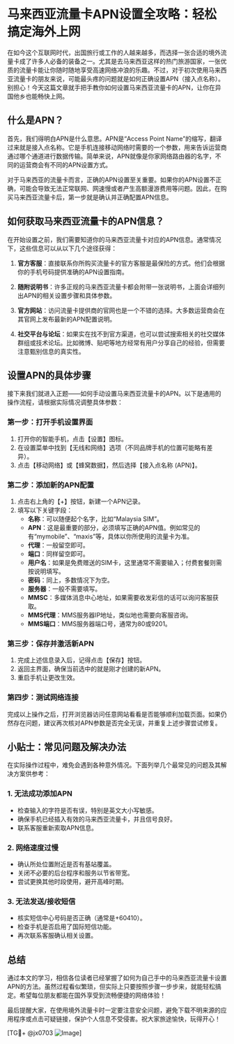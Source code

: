 # 马来西亚流量卡APN设置全攻略：轻松搞定海外上网

在如今这个互联网时代，出国旅行或工作的人越来越多，而选择一张合适的境外流量卡成了许多人必备的装备之一。尤其是去马来西亚这样的热门旅游国家，一张优质的流量卡能让你随时随地享受高速网络冲浪的乐趣。不过，对于初次使用马来西亚流量卡的朋友来说，可能最头疼的问题就是如何正确设置APN（接入点名称）。别担心！今天这篇文章就手把手教你如何设置马来西亚流量卡的APN，让你在异国他乡也能畅快上网。

## 什么是APN？

首先，我们得明白APN是什么意思。APN是“Access Point Name”的缩写，翻译过来就是接入点名称。它是手机连接移动网络时需要的一个参数，用来告诉运营商通过哪个通道进行数据传输。简单来说，APN就像是你家网络路由器的名字，不同的运营商会有不同的APN设置方式。

对于马来西亚的流量卡而言，正确的APN设置至关重要。如果你的APN设置不正确，可能会导致无法正常联网、网速慢或者产生高额漫游费用等问题。因此，在购买马来西亚流量卡后，第一步就是确认并正确配置APN信息。

## 如何获取马来西亚流量卡的APN信息？

在开始设置之前，我们需要知道你的马来西亚流量卡对应的APN信息。通常情况下，这些信息可以从以下几个途径获得：

1. **官方客服**：直接联系你所购买流量卡的官方客服是最保险的方式。他们会根据你的手机号码提供准确的APN设置指南。
   
2. **随附说明书**：许多正规的马来西亚流量卡都会附带一张说明书，上面会详细列出APN的相关设置步骤和具体参数。

3. **官方网站**：访问流量卡提供商的官网也是一个不错的选择。大多数运营商会在其官网上发布最新的APN配置说明。

4. **社交平台与论坛**：如果实在找不到官方渠道，也可以尝试搜索相关的社交媒体群组或技术论坛。比如微博、贴吧等地方经常有用户分享自己的经验，但需要注意甄别信息的真实性。

## 设置APN的具体步骤

接下来我们就进入正题——如何手动设置马来西亚流量卡的APN。以下是通用的操作流程，请根据实际情况调整具体参数：

### 第一步：打开手机设置界面

1. 打开你的智能手机，点击【设置】图标。
2. 在设置菜单中找到【无线和网络】选项（不同品牌手机的位置可能略有差异）。
3. 点击【移动网络】或【蜂窝数据】，然后选择【接入点名称 (APN)】。

### 第二步：添加新的APN配置

1. 点击右上角的【+】按钮，新建一个APN记录。
2. 填写以下关键字段：
   - **名称**：可以随便起个名字，比如“Malaysia SIM”。
   - **APN**：这是最重要的部分，必须填写正确的APN值。例如常见的有“mymobile”、“maxis”等，具体以你所使用的流量卡为准。
   - **代理**：一般留空即可。
   - **端口**：同样留空即可。
   - **用户名**：如果是免费赠送的SIM卡，这里通常不需要输入；付费套餐则需按说明填写。
   - **密码**：同上，多数情况下为空。
   - **服务器**：一般不需要填写。
   - **MMSC**：多媒体消息中心地址，如果需要收发彩信的话可以询问客服获取。
   - **MMS代理**：MMS服务器IP地址，类似地也需要向客服咨询。
   - **MMS端口**：MMS服务器端口号，通常为80或9201。

### 第三步：保存并激活新APN

1. 完成上述信息录入后，记得点击【保存】按钮。
2. 返回主界面，确保当前选中的就是刚才创建的新APN。
3. 重启手机让更改生效。

### 第四步：测试网络连接

完成以上操作之后，打开浏览器访问任意网站看看是否能够顺利加载页面。如果仍然存在问题，建议再次核对APN参数是否完全无误，并重复上述步骤尝试修复。

## 小贴士：常见问题及解决办法

在实际操作过程中，难免会遇到各种意外情况。下面列举几个最常见的问题及其解决方案供参考：

### 1. 无法成功添加APN

- 检查输入的字符是否有误，特别是英文大小写敏感。
- 确保手机已经插入有效的马来西亚流量卡，并且信号良好。
- 联系客服重新索取APN信息。

### 2. 网络速度过慢

- 确认所处位置附近是否有基站覆盖。
- 关闭不必要的后台程序和服务以节省带宽。
- 尝试更换其他时段使用，避开高峰时期。

### 3. 无法发送/接收短信

- 核实短信中心号码是否正确（通常是+60410）。
- 检查手机是否启用了国际短信功能。
- 再次联系客服确认相关设置。

## 总结

通过本文的学习，相信各位读者已经掌握了如何为自己手中的马来西亚流量卡设置APN的方法。虽然过程看似繁琐，但实际上只要按照步骤一步步来，就能轻松搞定。希望每位朋友都能在国外享受到流畅便捷的网络体验！

最后提醒大家，在使用境外流量卡时一定要注意安全问题，避免下载不明来源的应用程序或点击可疑链接，保护个人信息不受侵害。祝大家旅途愉快，玩得开心！

[TG💪+ @jx0703 ![Image](https://github.com/user-attachments/assets/dbca1d08-cadb-493c-b0ec-ad6f7a83f270)]